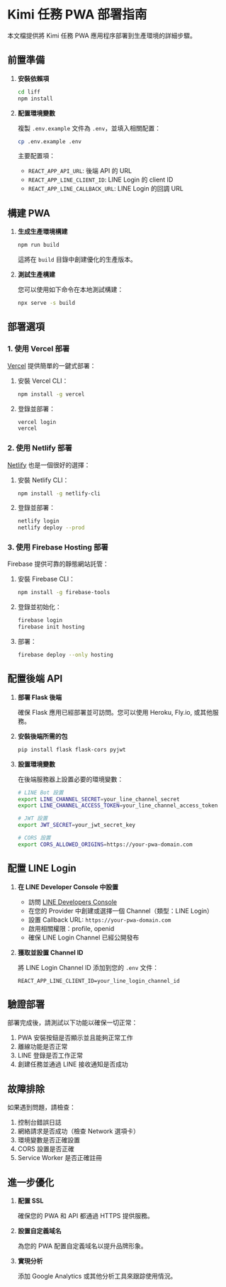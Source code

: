 # Kimi 任務 PWA 部署指南

本文檔提供將 Kimi 任務 PWA 應用程序部署到生產環境的詳細步驟。

## 前置準備

1. **安裝依賴項**

   ```bash
   cd liff
   npm install
   ```

2. **配置環境變數**

   複製 `.env.example` 文件為 `.env`，並填入相關配置：

   ```bash
   cp .env.example .env
   ```

   主要配置項：
   - `REACT_APP_API_URL`: 後端 API 的 URL
   - `REACT_APP_LINE_CLIENT_ID`: LINE Login 的 client ID
   - `REACT_APP_LINE_CALLBACK_URL`: LINE Login 的回調 URL

## 構建 PWA

1. **生成生產環境構建**

   ```bash
   npm run build
   ```

   這將在 `build` 目錄中創建優化的生產版本。

2. **測試生產構建**

   您可以使用如下命令在本地測試構建：

   ```bash
   npx serve -s build
   ```

## 部署選項

### 1. 使用 Vercel 部署

[Vercel](https://vercel.com/) 提供簡單的一鍵式部署：

1. 安裝 Vercel CLI：

   ```bash
   npm install -g vercel
   ```

2. 登錄並部署：

   ```bash
   vercel login
   vercel
   ```

### 2. 使用 Netlify 部署

[Netlify](https://www.netlify.com/) 也是一個很好的選擇：

1. 安裝 Netlify CLI：

   ```bash
   npm install -g netlify-cli
   ```

2. 登錄並部署：

   ```bash
   netlify login
   netlify deploy --prod
   ```

### 3. 使用 Firebase Hosting 部署

Firebase 提供可靠的靜態網站託管：

1. 安裝 Firebase CLI：

   ```bash
   npm install -g firebase-tools
   ```

2. 登錄並初始化：

   ```bash
   firebase login
   firebase init hosting
   ```

3. 部署：

   ```bash
   firebase deploy --only hosting
   ```

## 配置後端 API

1. **部署 Flask 後端**

   確保 Flask 應用已經部署並可訪問。您可以使用 Heroku, Fly.io, 或其他服務。

2. **安裝後端所需的包**

   ```bash
   pip install flask flask-cors pyjwt
   ```

3. **設置環境變數**

   在後端服務器上設置必要的環境變數：

   ```bash
   # LINE Bot 設置
   export LINE_CHANNEL_SECRET=your_line_channel_secret
   export LINE_CHANNEL_ACCESS_TOKEN=your_line_channel_access_token
   
   # JWT 設置
   export JWT_SECRET=your_jwt_secret_key
   
   # CORS 設置
   export CORS_ALLOWED_ORIGINS=https://your-pwa-domain.com
   ```

## 配置 LINE Login

1. **在 LINE Developer Console 中設置**

   - 訪問 [LINE Developers Console](https://developers.line.biz/console/)
   - 在您的 Provider 中創建或選擇一個 Channel（類型：LINE Login）
   - 設置 Callback URL: `https://your-pwa-domain.com`
   - 啟用相關權限：profile, openid
   - 確保 LINE Login Channel 已經公開發布

2. **獲取並設置 Channel ID**

   將 LINE Login Channel ID 添加到您的 `.env` 文件：

   ```
   REACT_APP_LINE_CLIENT_ID=your_line_login_channel_id
   ```

## 驗證部署

部署完成後，請測試以下功能以確保一切正常：

1. PWA 安裝按鈕是否顯示並且能夠正常工作
2. 離線功能是否正常
3. LINE 登錄是否工作正常
4. 創建任務並通過 LINE 接收通知是否成功

## 故障排除

如果遇到問題，請檢查：

1. 控制台錯誤日誌
2. 網絡請求是否成功（檢查 Network 選項卡）
3. 環境變數是否正確設置
4. CORS 設置是否正確
5. Service Worker 是否正確註冊

## 進一步優化

1. **配置 SSL**
   
   確保您的 PWA 和 API 都通過 HTTPS 提供服務。

2. **設置自定義域名**

   為您的 PWA 配置自定義域名以提升品牌形象。

3. **實現分析**

   添加 Google Analytics 或其他分析工具來跟踪使用情況。 